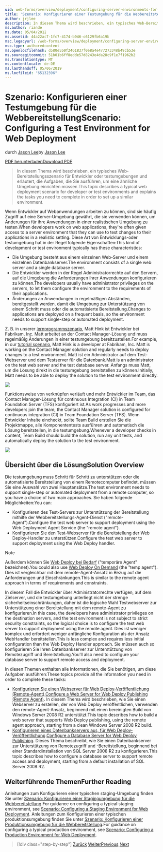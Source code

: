 ```yaml
---
uid: web-forms/overview/deployment/configuring-server-environments-for-web-deployment/scenario-configuring-a-test-environment-for-web-deployment
title: 'Szenario: Konfigurieren einer Testumgebung für die Webbereitstellung | Microsoft-Dokumentation'
author: jrjlee
description: In diesem Thema wird beschrieben, ein typisches Web-Bereitstellungsszenario für Entwickler oder testumgebungen und erläutert, die Aufgaben, die Sie zum Einrichten eines servicevorfalls durchführen müssen...
ms.author: riande
ms.date: 05/04/2012
ms.assetid: 44a22ac7-1fc7-4174-b946-c6129fb6a19b
msc.legacyurl: /web-forms/overview/deployment/configuring-server-environments-for-web-deployment/scenario-configuring-a-test-environment-for-web-deployment
msc.type: authoredcontent
ms.openlocfilehash: d580e550f2461837f0e8a4e477273348b49cb53e
ms.sourcegitcommit: 51b01b6ff8edde57d8243e4da28c9f1e7f1962b2
ms.translationtype: MT
ms.contentlocale: de-DE
ms.lasthandoff: 05/06/2019
ms.locfileid: "65132396"
---
```

# <a name="scenario-configuring-a-test-environment-for-web-deployment"></a><span data-ttu-id="eae91-103">Szenario: Konfigurieren einer Testumgebung für die Webbereitstellung</span><span class="sxs-lookup"><span data-stu-id="eae91-103">Scenario: Configuring a Test Environment for Web Deployment</span></span>

<span data-ttu-id="eae91-104">durch [Jason Lee](https://github.com/jrjlee)</span><span class="sxs-lookup"><span data-stu-id="eae91-104">by [Jason Lee](https://github.com/jrjlee)</span></span>

[<span data-ttu-id="eae91-105">PDF herunterladen</span><span class="sxs-lookup"><span data-stu-id="eae91-105">Download PDF</span></span>](https://msdnshared.blob.core.windows.net/media/MSDNBlogsFS/prod.evol.blogs.msdn.com/CommunityServer.Blogs.Components.WeblogFiles/00/00/00/63/56/8130.DeployingWebAppsInEnterpriseScenarios.pdf)

> <span data-ttu-id="eae91-106">In diesem Thema wird beschrieben, ein typisches Web-Bereitstellungsszenario für Entwickler oder testumgebungen und erläutert, die Aufgaben, die Sie ausführen, um eine ähnliche Umgebung einrichten müssen.</span><span class="sxs-lookup"><span data-stu-id="eae91-106">This topic describes a typical web deployment scenario for developer or test environments and explains the tasks you need to complete in order to set up a similar environment.</span></span>

<span data-ttu-id="eae91-107">Wenn Entwickler auf Webanwendungen arbeiten zu können, sind sie häufig Zugriff auf eine Server-Umgebung gewährt, die sie verwenden können, um Änderungen für ihre Anwendungen in einer realistischen Umgebung zu testen.</span><span class="sxs-lookup"><span data-stu-id="eae91-107">When developers work on web applications, they're often given access to a server environment that they can use to test changes to their applications in a realistic setting.</span></span> <span data-ttu-id="eae91-108">Diese Art von Entwicklungs-oder testumgebung hat in der Regel folgende Eigenschaften:</span><span class="sxs-lookup"><span data-stu-id="eae91-108">This kind of development or test environment typically has these characteristics:</span></span>

- <span data-ttu-id="eae91-109">Die Umgebung besteht aus einem einzelnen Web-Server und einem einzelnen Datenbankserver.</span><span class="sxs-lookup"><span data-stu-id="eae91-109">The environment consists of a single web server and a single database server.</span></span>
- <span data-ttu-id="eae91-110">Die Entwickler werden in der Regel Administratorrechte auf den Servern, auf die Umgebung die Anforderungen ihrer Anwendungen konfigurieren zu können.</span><span class="sxs-lookup"><span data-stu-id="eae91-110">The developers usually have administrator privileges on the servers, to let them configure the environment to the requirements of their applications.</span></span>
- <span data-ttu-id="eae91-111">Änderungen an Anwendungen in regelmäßigen Abständen, bereitgestellt werden, damit die Umgebung zur Unterstützung von einem Schritt muss oder die automatisierte Bereitstellung.</span><span class="sxs-lookup"><span data-stu-id="eae91-111">Changes to applications are deployed on a frequent basis, so the environment needs to support single-step or automated deployment.</span></span>

<span data-ttu-id="eae91-112">Z. B. in unserer [lernprogrammszenario](../deploying-web-applications-in-enterprise-scenarios/enterprise-web-deployment-scenario-overview.md), Matt Hink ist Entwickler bei Fabrikam, Inc. Matt arbeitet an der Contact Manager-Lösung und muss regelmäßig Änderungen in einer testumgebung bereitzustellen.</span><span class="sxs-lookup"><span data-stu-id="eae91-112">For example, in our [tutorial scenario](../deploying-web-applications-in-enterprise-scenarios/enterprise-web-deployment-scenario-overview.md), Matt Hink is a developer at Fabrikam, Inc. Matt is working on the Contact Manager solution and regularly needs to deploy changes to a test environment.</span></span> <span data-ttu-id="eae91-113">Matt ist ein Administrator auf dem Test-Webserver und dem Testserver für die Datenbank.</span><span class="sxs-lookup"><span data-stu-id="eae91-113">Matt is an administrator on the test web server and the test database server.</span></span> <span data-ttu-id="eae91-114">Anfangs muss Matt, um die Lösung direkt in die testumgebung bereitstellen zu können.</span><span class="sxs-lookup"><span data-stu-id="eae91-114">Initially, Matt needs to be able to deploy the solution to the test environment directly.</span></span>

![](scenario-configuring-a-test-environment-for-web-deployment/_static/image1.png)

<span data-ttu-id="eae91-115">Funktionsweise von verknüpfen verläuft und mehr Entwickler im Team, das Contact Manager-Lösung für continuous Integration (CI) in Team Foundation Server (TFS) konfiguriert ist.</span><span class="sxs-lookup"><span data-stu-id="eae91-115">As work progresses and more developers join the team, the Contact Manager solution is configured for continuous integration (CI) in Team Foundation Server (TFS).</span></span> <span data-ttu-id="eae91-116">Wenn Entwickler Inhalte eincheckt, sollte Team Build erstellen Sie die Projektmappe, alle Komponententests ausführen und automatisch die Lösung bereitstellen, in die testumgebung.</span><span class="sxs-lookup"><span data-stu-id="eae91-116">Whenever a developer checks in content, Team Build should build the solution, run any unit tests, and automatically deploy the solution to the test environment.</span></span>

![](scenario-configuring-a-test-environment-for-web-deployment/_static/image2.png)

## <a name="solution-overview"></a><span data-ttu-id="eae91-117">Übersicht über die Lösung</span><span class="sxs-lookup"><span data-stu-id="eae91-117">Solution Overview</span></span>

<span data-ttu-id="eae91-118">Die testumgebung muss Schritt für Schritt zu unterstützen oder die automatisierte Bereitstellung von einem Remotecomputer befindet, müssen Sie eine Auswahl von zwei Hauptansätze.</span><span class="sxs-lookup"><span data-stu-id="eae91-118">The test environment needs to support single-step or automated deployment from a remote computer, so you have a choice of two main approaches.</span></span> <span data-ttu-id="eae91-119">Sie haben folgende Möglichkeiten:</span><span class="sxs-lookup"><span data-stu-id="eae91-119">You can:</span></span>

- <span data-ttu-id="eae91-120">Konfigurieren des Test-Servers zur Unterstützung der Bereitstellung mithilfe der Webbereitstellungs-Agent-Dienst ("remote-Agent").</span><span class="sxs-lookup"><span data-stu-id="eae91-120">Configure the test web server to support deployment using the Web Deployment Agent Service (the "remote agent").</span></span>
- <span data-ttu-id="eae91-121">Konfigurieren Sie den Test-Webserver für die Bereitstellung der Web Deploy-Handler zu unterstützen.</span><span class="sxs-lookup"><span data-stu-id="eae91-121">Configure the test web server to support deployment using the Web Deploy handler.</span></span>

> [!NOTE]
> <span data-ttu-id="eae91-122">Außerdem können Sie [Web Deploy bei Bedarf](https://technet.microsoft.com/library/ee517345(WS.10).aspx) ("temporäre Agent" bezeichnet).</span><span class="sxs-lookup"><span data-stu-id="eae91-122">You could also use [Web Deploy On Demand](https://technet.microsoft.com/library/ee517345(WS.10).aspx) (the "temp agent").</span></span> <span data-ttu-id="eae91-123">Dies ist vergleichbar mit dem remote-Agent-Ansatz in Bezug auf die Anforderungen und Einschränkungen.</span><span class="sxs-lookup"><span data-stu-id="eae91-123">This is similar to the remote agent approach in terms of requirements and constraints.</span></span>

<span data-ttu-id="eae91-124">In diesem Fall die Entwickler über Administratorrechte verfügen, auf dem Zielserver, und die testumgebung unterliegt nicht der strenge sicherheitseinschränkungen, daher ist die logische Wahl Testwebserver zur Unterstützung einer Bereitstellung mit dem remote-Agent zu konfigurieren.</span><span class="sxs-lookup"><span data-stu-id="eae91-124">In this case, the developers have administrator privileges on the destination servers, and the test environment is not subject to strict security constraints, so the logical choice is to configure the test web server to support deployment using the remote agent.</span></span> <span data-ttu-id="eae91-125">Dies ist weniger komplex und erfordert weniger anfängliche Konfiguration als der Ansatz WebHandler bereitstellen.</span><span class="sxs-lookup"><span data-stu-id="eae91-125">This is less complex and requires less initial configuration than the Web Deploy Handler approach.</span></span> <span data-ttu-id="eae91-126">Sie müssen auch so konfigurieren Sie Ihren Datenbankserver zur Unterstützung von Remotezugriff und Bereitstellung.</span><span class="sxs-lookup"><span data-stu-id="eae91-126">You'll also need to configure your database server to support remote access and deployment.</span></span>

<span data-ttu-id="eae91-127">In diesen Themen enthalten alle Informationen, die Sie benötigen, um diese Aufgaben ausführen:</span><span class="sxs-lookup"><span data-stu-id="eae91-127">These topics provide all the information you need in order to complete these tasks:</span></span>

- <span data-ttu-id="eae91-128">[Konfigurieren Sie einen Webserver für Web Deploy-Veröffentlichung (Remote-Agent)](configuring-a-web-server-for-web-deploy-publishing-remote-agent.md).</span><span class="sxs-lookup"><span data-stu-id="eae91-128">[Configure a Web Server for Web Deploy Publishing (Remote Agent)](configuring-a-web-server-for-web-deploy-publishing-remote-agent.md).</span></span> <span data-ttu-id="eae91-129">In diesem Thema wird beschrieben, wie Sie einen Webserver zu erstellen, der von Web Deploy veröffentlichen, verwenden den remote-Agent-Ansatz, beginnend mit einen bereinigten Build von Windows Server 2008 R2 unterstützt.</span><span class="sxs-lookup"><span data-stu-id="eae91-129">This topic describes how to build a web server that supports Web Deploy publishing, using the remote agent approach, starting from a clean Windows Server 2008 R2 build.</span></span>
- <span data-ttu-id="eae91-130">[Konfigurieren eines Datenbankservers aus, für Web Deploy-Veröffentlichung](configuring-a-database-server-for-web-deploy-publishing.md).</span><span class="sxs-lookup"><span data-stu-id="eae91-130">[Configure a Database Server for Web Deploy Publishing](configuring-a-database-server-for-web-deploy-publishing.md).</span></span> <span data-ttu-id="eae91-131">Dieses Thema beschreibt, wie Sie einen Datenbankserver zur Unterstützung von Remotezugriff und -Bereitstellung, beginnend bei einer Standardinstallation von SQL Server 2008 R2 zu konfigurieren.</span><span class="sxs-lookup"><span data-stu-id="eae91-131">This topic describes how to configure a database server to support remote access and deployment, starting from a default installation of SQL Server 2008 R2.</span></span>

## <a name="further-reading"></a><span data-ttu-id="eae91-132">Weiterführende Themen</span><span class="sxs-lookup"><span data-stu-id="eae91-132">Further Reading</span></span>

<span data-ttu-id="eae91-133">Anleitungen zum Konfigurieren einer typischen staging-Umgebung finden Sie unter [Szenario: Konfigurieren einer Stagingumgebung für die Webbereitstellung](scenario-configuring-a-staging-environment-for-web-deployment.md).</span><span class="sxs-lookup"><span data-stu-id="eae91-133">For guidance on configuring a typical staging environment, see [Scenario: Configuring a Staging Environment for Web Deployment](scenario-configuring-a-staging-environment-for-web-deployment.md).</span></span> <span data-ttu-id="eae91-134">Anleitungen zum Konfigurieren einer typischen produktionsumgebung finden Sie unter [Szenario: Konfigurieren einer Produktionsumgebung für die Webbereitstellung](scenario-configuring-a-production-environment-for-web-deployment.md).</span><span class="sxs-lookup"><span data-stu-id="eae91-134">For guidance on configuring a typical production environment, see [Scenario: Configuring a Production Environment for Web Deployment](scenario-configuring-a-production-environment-for-web-deployment.md).</span></span>

> [!div class="step-by-step"]
> <span data-ttu-id="eae91-135">[Zurück](choosing-the-right-approach-to-web-deployment.md)
> [Weiter](scenario-configuring-a-staging-environment-for-web-deployment.md)</span><span class="sxs-lookup"><span data-stu-id="eae91-135">[Previous](choosing-the-right-approach-to-web-deployment.md)
[Next](scenario-configuring-a-staging-environment-for-web-deployment.md)</span></span>
